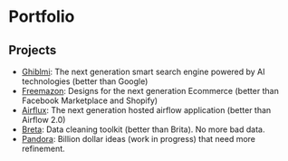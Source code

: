# Portfolio

## Projects
* [Ghiblmi](): The next generation smart search engine powered by AI technologies (better than Google)
* [Freemazon](): Designs for the next generation Ecommerce (better than Facebook Marketplace and Shopify)
* [Airflux](): The next generation hosted airflow application (better than Airflow 2.0)
* [Breta](): Data cleaning toolkit (better than Brita). No more bad data.
* [Pandora](): Billion dollar ideas (work in progress) that need more refinement.